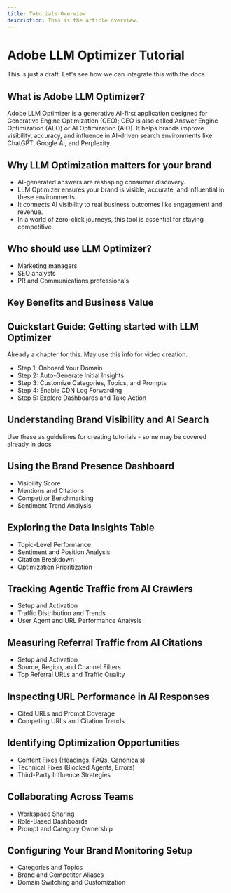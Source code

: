 ```yaml
---
title: Tutorials Overview
description: This is the article overview.
---
```


# Adobe LLM Optimizer Tutorial

<!-- I won't be using this page per se, but keeping here for notes -->

This is just a draft. Let's see how we can integrate this with the docs.

## What is Adobe LLM Optimizer?

Adobe LLM Optimizer is a generative AI-first application designed for Generative Engine Optimization (GEO); GEO is also called Answer Engine Optimization (AEO) or AI Optimization (AIO). It helps brands improve visibility, accuracy, and influence in AI-driven search environments like ChatGPT, Google AI, and Perplexity.

## Why LLM Optimization matters for your brand

* AI-generated answers are reshaping consumer discovery.
* LLM Optimizer ensures your brand is visible, accurate, and influential in these environments.
* It connects AI visibility to real business outcomes like engagement and revenue.
* In a world of zero-click journeys, this tool is essential for staying competitive.

## Who should use LLM Optimizer?

* Marketing managers
* SEO analysts
* PR and Communications professionals

## Key Benefits and Business Value

## Quickstart Guide: Getting started with LLM Optimizer

Already a chapter for this. May use this info for video creation.

* Step 1: Onboard Your Domain
* Step 2: Auto-Generate Initial Insights
* Step 3: Customize Categories, Topics, and Prompts
* Step 4: Enable CDN Log Forwarding
* Step 5: Explore Dashboards and Take Action

## Understanding Brand Visibility and AI Search

Use these as guidelines for creating tutorials - some may be covered already in docs

## Using the Brand Presence Dashboard

* Visibility Score
* Mentions and Citations
* Competitor Benchmarking
* Sentiment Trend Analysis


## Exploring the Data Insights Table

* Topic-Level Performance
* Sentiment and Position Analysis
* Citation Breakdown
* Optimization Prioritization


## Tracking Agentic Traffic from AI Crawlers

* Setup and Activation
* Traffic Distribution and Trends
* User Agent and URL Performance Analysis


## Measuring Referral Traffic from AI Citations

* Setup and Activation
* Source, Region, and Channel Filters
* Top Referral URLs and Traffic Quality


## Inspecting URL Performance in AI Responses

* Cited URLs and Prompt Coverage
* Competing URLs and Citation Trends


## Identifying Optimization Opportunities

* Content Fixes (Headings, FAQs, Canonicals)
* Technical Fixes (Blocked Agents, Errors)
* Third-Party Influence Strategies

## Collaborating Across Teams

* Workspace Sharing
* Role-Based Dashboards
* Prompt and Category Ownership


## Configuring Your Brand Monitoring Setup

* Categories and Topics
* Brand and Competitor Aliases
* Domain Switching and Customization














